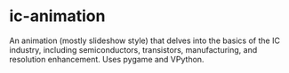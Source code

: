 # ic-animation
An animation (mostly slideshow style) that delves into the basics of the IC industry, including semiconductors, transistors, manufacturing, and resolution enhancement. Uses pygame and VPython.
